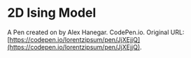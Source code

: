 # 2D Ising Model

A Pen created on by Alex Hanegar. CodePen.io. Original URL: [https://codepen.io/lorentzipsum/pen/JjXEjjQ](https://codepen.io/lorentzipsum/pen/JjXEjjQ).

